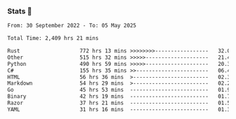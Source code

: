 ### Stats 👋
<!--START_SECTION:waka-->

```txt
From: 30 September 2022 - To: 05 May 2025

Total Time: 2,409 hrs 21 mins

Rust                   772 hrs 13 mins >>>>>>>>-----------------   32.05 %
Other                  515 hrs 32 mins >>>>>--------------------   21.40 %
Python                 490 hrs 59 mins >>>>>--------------------   20.38 %
C#                     155 hrs 35 mins >>-----------------------   06.46 %
HTML                   56 hrs 36 mins  >------------------------   02.35 %
Markdown               54 hrs 29 mins  >------------------------   02.26 %
Go                     45 hrs 53 mins  -------------------------   01.90 %
Binary                 42 hrs 19 mins  -------------------------   01.76 %
Razor                  37 hrs 21 mins  -------------------------   01.55 %
YAML                   31 hrs 16 mins  -------------------------   01.30 %
```

<!--END_SECTION:waka-->

<!--
**buhaytza2005/buhaytza2005** is a ✨ _special_ ✨ repository because its `README.md` (this file) appears on your GitHub profile.

Here are some ideas to get you started:

- 🔭 I’m currently working on ...
- 🌱 I’m currently learning ...
- 👯 I’m looking to collaborate on ...
- 🤔 I’m looking for help with ...
- 💬 Ask me about ...
- 📫 How to reach me: ...
- 😄 Pronouns: ...
- ⚡ Fun fact: ...
-->


